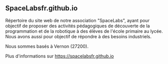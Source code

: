 ## SpaceLabsfr.github.io ##

Répertoire du site web de notre association "SpaceLabs", ayant pour objectif de proposer des activités pédagogiques de découverte de la programmation et de la robotique à des élèves de l'école primaire au lycée.
Nous avons aussi pour objectif de répondre à des besoins industriels.

Nous sommes basés à Vernon (27200).

Plus d'informations sur https://spacelabsfr.github.io
